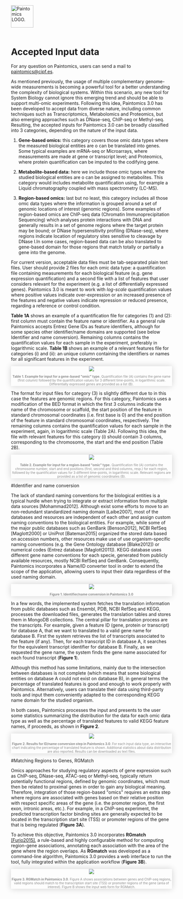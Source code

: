 <div class="imageContainer" style="" >
    <img src="paintomics_150x690.png" title="Paintomics LOGO." style=" height: 70px !important; margin-bottom: 20px; ">
</div>

# Accepted Input data

For any question on Paintomics, users can send a mail to [paintomics@cipf.es](mailto:paintomics@cipf.es).

As mentioned previously, the usage of multiple complementary genome-wide measurements is becoming a powerful tool for a better understanding the complexity of biological systems. Within this scenario, any new tool for System Biology cannot ignore this emerging trend and should be able to support multi-omic experiments. Following this idea, Paintomics 3.0 has been developed to accept data from diverse nature, including common techniques such as Transcriptomics, Metabolomics and Proteomics, but also emerging approaches such as DNase-seq, ChIP-seq or Methyl-seq. Resulting, the accepted inputs for Paintomics 3.0 can be broadly classified into 3 categories, depending on the nature of the input data.

1. **Gene-based omics:** this category covers those omic data types where the measured biological entities are o can be translated into genes. Some typical examples are mRNA-seq or Microarrays, where measurements are made at gene or transcript level; and Proteomics, where protein quantification can be imputed to the codifying gene. 

2. **Metabolite-based data:** here we include those omic types where the studied biological entities are o can be assigned to metabolites. This category would includes metabolite quantification using, for example a Liquid chromatography coupled with mass spectrometry (LC-MS).

3. **Region-based omics:** last but no least, this category includes all those omic data types where the information is grouped around a set of genomic locations of interest (genomic regions). Some examples of region-based omics are ChIP-seq data (Chromatin Immunoprecipitation Sequencing) which analyses protein interactions with DNA and generally results in a set of genome regions where the target protein may be bound; or DNase hypersensitivity profiling (DNase-seq), where regions indicate location of regulatory sites sensitive to cleavage by DNase I.In some cases, region-based data can be also translated to gene-based domain for those regions that match totally or partially a gene into the genome.

For current version, acceptable data files must be tab-separated plain text files. User should provide 2 files for each omic data type: a quantification file containing measurements for each biological feature (e.g. gene expression quantification) and a second file with a list of features that user considers relevant for the experiment (e.g. a list of differentially expressed genes). Paintomics 3.0 is meant to work with *log-scale* quantification values where positive values indicate over-expression or an increased presence of the features and negative values indicate repression or reduced presence, regarding a reference or control condition.

**Table 1A** shows an example of a quantification file for categories (1) and (2): first column must contain the feature name or identifier. As a general rule Paintomics accepts Entrez Gene IDs as feature identifiers, although for some species other identifier/name domains are supported (see below Identifier and name conversion). Remaining columns contains the quantification values for each sample in the experiment, preferably in logarithmic scale. **Table 1B** shows an example of a relevant features file for categories (i) and (ii): an unique column containing the identifiers or names for all significant features in the experiment.

<div class="imageContainer" style="box-shadow: 0px 0px 20px #D0D0D0; text-align:center; font-size:10px; color:#898989" >
    <img src="paintomics_input_figure1.png"/>
    <p class="imageLegend"><b>Table 1. Example for input for a gene-based "omic" type.</b> Quantification file (A) contains the gene name (first column) followed by the quantification values for 3 different time-points, in logarithmic scale. Differentially expressed genes are provided as a list (B).</p>
</div>

The format for input files for category (3) is slightly different due to in this case the features are genomic regions. For this category, Paintomics uses a modification of the BED format in which the first 3 columns indicate the name of the chromosome or scaffold, the start position of the feature in standard chromosomal coordinates (i.e. first base is 0) and the end position of the feature in standard chromosomal coordinates, respectively. The remaining columns contains the quantification values for each sample in the experiment, again, in logarithmic scale (Table 2A). Following this idea, the file with relevant features for this category (i) should contain 3 columns, corresponding to the chromosome, the start and the end position (Table 2B).

<div class="imageContainer" style="box-shadow: 0px 0px 20px #D0D0D0; text-align:center; font-size:10px; color:#898989" >
    <img src="paintomics_input_figure2.png"/>
    <p class="imageLegend"><b>Table 2. Example for input for a region-based "omic" type.</b> Quantification file (A) contains the chromosome number, start and end positions (first, second and third columns, resp.) for each region, followed by the quantification values for 3 different time-points, in logarithmic scale. Relevant regions are provided as a list of genomic coordinates (B).</p>
</div>

#Identifier and name conversion

The lack of standard naming conventions for the biological entities is a typical hurdle when trying to integrate or extract information from multiple data sources [Mohammad2012]. Although exist some efforts to move to an non-redundant standardized naming domain [Laibe2007], most of the databases and resources are independent of each other and assign custom naming conventions to the biological entities. For example, while some of the major public databases such as GenBank [Benson2012], NCBI RefSeq [Maglott2000] or UniProt [Bateman2015] organized the stored data based on accession numbers, other resources make use of use organism-specific naming conventions (e.g. the Gene Ontology database [Blake2012]) or numerical codes (Entrez database [Maglott2011]). KEGG database uses different gene name conventions for each specie, generated from publicly available resources, mostly NCBI RefSeq and GenBank. Consequently, Paintomics incorporates a Name/ID converter tool in order to extend the scope of the application, allowing users to input their data regardless of the used naming domain.

<div class="imageContainer" style="box-shadow: 0px 0px 20px #D0D0D0; text-align:center; font-size:10px; color:#898989" >
    <img src="paintomics_input_figure3.png"/>
    <p class="imageLegend"><b>Figure 1. Identifier/name conversion in Paintomics 3.0</b></p>
</div>

In a few words, the implemented system fetches the translation information from public databases such as Ensembl, PDB, NCBI RefSeq and KEGG, processes the downloaded files, generates the translation tables and stores them in MongoDB collections. The central pillar for translation process are the transcripts. For example, given a feature ID (gene, protein or transcript) for database A, that we want to translated to a valid gene name for database B. First the system retrieves the list of transcripts associated to the feature (if any). Then, for each transcript ID in database A, it searches for the equivalent transcript identifier for database B. Finally, as we requested the gene name, the system finds the gene name associated for each found transcript (**Figure 1**).

Although this method has some limitations, mainly due to the intersection between databases is not complete (which means that some biological entities on database A could not exist on database B), in general terms the percentage of translated features is good and enough to work properly with Paintomics. Alternatively, users can translate their data using third-party tools and input them conveniently adapted to the corresponding KEGG name domain for the studied organism.

In both cases, Paintomics processes the input and presents to the user some statistics summarizing the distribution for the data for each omic data type as well as the percentage of translated features to valid KEGG feature names, if proceeds, as shown in **Figure 2**.

<div class="imageContainer" style="box-shadow: 0px 0px 20px #D0D0D0; text-align:center; font-size:10px; color:#898989" >
    <img src="paintomics_input_figure4.png"/>
    <p class="imageLegend"><b>Figure 2. Results for ID/name conversion step in Paintomics 3.0</b>. For each input data type, an interactive chart indicating the percentage of translated feature is shown. Additional statistics about data distribution are also reported. Results can be downloaded as text files.</p>
</div>

#Matching Regions to Genes, RGMatch

Omics approaches for studying regulatory aspects of gene expression such as ChIP-seq, DNase-seq, ATAC-seq or Methyl-seq, typically return potentially functional regions, defined by genomic coordinates, which must then be related to proximal genes in order to gain any biological meaning. Therefore, integration of those region-based "omics" requires an extra step where regions are associated with genes based on their relative position with respect specific areas of the gene (i.e. the promoter region, the first exon, intronic areas, etc.).  For example, in a ChIP-seq experiment, the predicted transcription factor binding sites are generally expected to be located in the transcription start site (TSS) or promoter regions of the gene that is being regulated (**Figure 3A**).

To achieve this objective, Paintomics 3.0 incorporates **RGmatch** [[Furio2015]](https://bitbucket.org/pfurio/rgmatch), a rule-based and highly configurable method for computing region-gene associations, annotating each association with the area of the gene where the region overlaps. 
As **RGmatch** was developed as a command-line algorithm, Paintomics 3.0 provides a web interface to run the tool, fully integrated within the application workflow (**Figure 3B**).

<div class="imageContainer" style="box-shadow: 0px 0px 20px #D0D0D0; text-align:center; font-size:10px; color:#898989" >
    <img src="paintomics_input_figure5.png"/>
    <p class="imageLegend"><b>Figure 3. RGMatch in Paintomics 3.0</b>. Figure A shows associations between genes and ChIP-seq regions, valid regions should match to the transcription start site (TSS) or promoter regions of the gene (area of interest). Figure B shows the input web form for RGMatch.</p>
</div>
